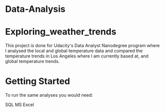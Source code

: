# Data-Analysis

# Exploring_weather_trends 

This project is done for Udacity's Data Analyst Nanodegree program where I analysed the local and global temperature data and compared the temperature trends in Los Angeles where I am currently based at, and global temperature trends. 

# Getting Started 
To run the same analyses you would need: 

SQL
MS Excel

